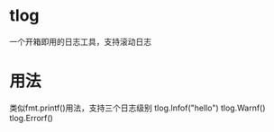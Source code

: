 # tlog
一个开箱即用的日志工具，支持滚动日志

# 用法
类似fmt.printf()用法，支持三个日志级别
tlog.Infof("hello")
tlog.Warnf()
tlog.Errorf()